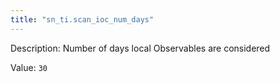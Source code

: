 ```yaml
---
title: "sn_ti.scan_ioc_num_days"
---
```


Description: Number of days local Observables are considered

Value: `30`